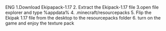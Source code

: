 ENG
1.Download Ekipapack-1.17
2. Extract the Ekipack-1.17 file
3.open file explorer and type %appdata%
4. .minecraft/resourcepacks
5. Flip the Ekipak 1.17 file from the desktop to the resourcepacks folder
6. turn on the game and enjoy the texture pack
